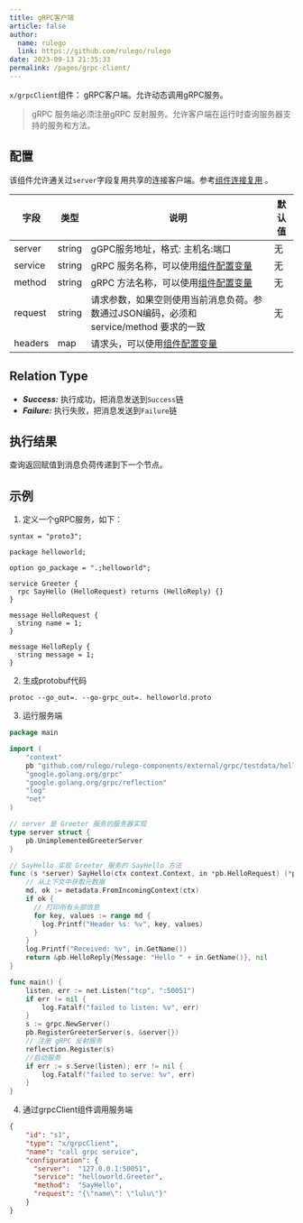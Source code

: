 ```yaml
---
title: gRPC客户端
article: false
author: 
  name: rulego
  link: https://github.com/rulego/rulego
date: 2023-09-13 21:35:33
permalink: /pages/grpc-client/
---
```


`x/grpcClient`组件：<Badge text="v0.25.0+"/> gRPC客户端。允许动态调用gRPC服务。

> gRPC 服务端必须注册gRPC 反射服务。允许客户端在运行时查询服务器支持的服务和方法。

## 配置
该组件允许通关过`server`字段复用共享的连接客户端。参考[组件连接复用](/pages/baa05d/) 。

| 字段      | 类型     | 说明                                                    | 默认值 |
|---------|--------|-------------------------------------------------------|-----|
| server  | string | gGPC服务地址，格式: 主机名:端口                                   | 无   |
| service | string | gRPC 服务名称，可以使用[组件配置变量](/pages/baa05c/)                | 无   |
| method  | string | gRPC 方法名称，可以使用[组件配置变量](/pages/baa05c/)                | 无   |
| request | string | 请求参数，如果空则使用当前消息负荷。参数通过JSON编码，必须和 service/method 要求的一致 | 无   |
| headers | map    | 请求头，可以使用[组件配置变量](/pages/baa05c/)                      ||


## Relation Type

- ***Success:*** 执行成功，把消息发送到`Success`链
- ***Failure:*** 执行失败，把消息发送到`Failure`链

## 执行结果

查询返回赋值到消息负荷传递到下一个节点。

## 示例
1. 定义一个gRPC服务，如下：
```text
syntax = "proto3";

package helloworld;

option go_package = ".;helloworld";

service Greeter {
  rpc SayHello (HelloRequest) returns (HelloReply) {}
}

message HelloRequest {
  string name = 1;
}

message HelloReply {
  string message = 1;
}

```

2. 生成protobuf代码
```shell
protoc --go_out=. --go-grpc_out=. helloworld.proto
```
3. 运行服务端
```go
package main

import (
	"context"
	pb "github.com/rulego/rulego-components/external/grpc/testdata/helloworld"
	"google.golang.org/grpc"
	"google.golang.org/grpc/reflection"
	"log"
	"net"
)

// server 是 Greeter 服务的服务器实现
type server struct {
	pb.UnimplementedGreeterServer
}

// SayHello 实现 Greeter 服务的 SayHello 方法
func (s *server) SayHello(ctx context.Context, in *pb.HelloRequest) (*pb.HelloReply, error) {
    // 从上下文中获取元数据
    md, ok := metadata.FromIncomingContext(ctx)
    if ok {
      // 打印所有头部信息
      for key, values := range md {
        log.Printf("Header %s: %v", key, values)
      }
    }
	log.Printf("Received: %v", in.GetName())
	return &pb.HelloReply{Message: "Hello " + in.GetName()}, nil
}

func main() {
	listen, err := net.Listen("tcp", ":50051")
	if err != nil {
		log.Fatalf("failed to listen: %v", err)
	}
	s := grpc.NewServer()
	pb.RegisterGreeterServer(s, &server{})
	// 注册 gRPC 反射服务
	reflection.Register(s)
	//启动服务
	if err := s.Serve(listen); err != nil {
		log.Fatalf("failed to serve: %v", err)
	}
}
```

4. 通过grpcClient组件调用服务端
```json
{
    "id": "s1",
    "type": "x/grpcClient",
    "name": "call grpc service",
    "configuration": {
      "server":  "127.0.0.1:50051",
      "service": "helloworld.Greeter",
      "method":  "SayHello",
      "request": "{\"name\": \"lulu\"}"
    }
}
```